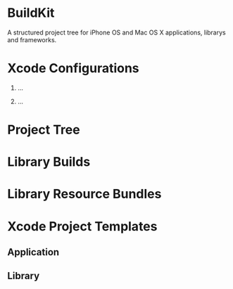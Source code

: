 BuildKit
========

A structured project tree for iPhone OS and Mac OS X applications, librarys and frameworks.

Xcode Configurations
====================

1. ...

2. ...
  
Project Tree
============


Library Builds
==============


Library Resource Bundles
========================


Xcode Project Templates
=======================

Application
-----------


Library
-------
